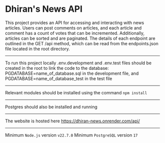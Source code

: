# Dhiran's News API

This project provides an API for accessing and interacting with news articles. Users can post comments on articles, and each article and comment has a count of votes that can be incremented. Additionally, articles can be sorted and are paginated. The details of each endpoint are outlined in the GET /api method, which can be read from the endpoints.json file located in the root directory.

---

To run this project locally .env.development and .env.test files should be created in the root to link the code to the database: PGDATABASE=name_of_database.sql in the development file, and PGDATABASE=name_of_database_test in the test file

---

Relevant modules should be installed using the command `npm install`

---

Postgres should also be installed and running

---

The website is hosted here https://dhiran-news.onrender.com/api/

---

Minimum `Node.js` version `v22.7.0`
Minimum `PostgreSQL` version `17`

